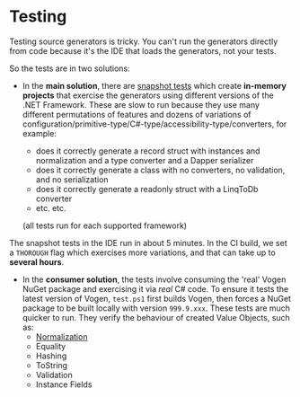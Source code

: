 # Testing
Testing source generators is tricky. You can't run the generators directly from code because it's the IDE that loads the generators, not your tests.

So the tests are in two solutions:

* In the **main solution**, there are [snapshot tests](https://github.com/VerifyTests/Verify) which create **in-memory projects** that exercise the generators using different versions of the .NET Framework.
These are slow to run because they use many different permutations of features and dozens of variations of configuration/primitive-type/C#-type/accessibility-type/converters, for example:
    * does it correctly generate a record struct with instances and normalization and a type converter and a Dapper serializer
    * does it correctly generate a class with no converters, no validation, and no serialization
    * does it correctly generate a readonly struct with a LinqToDb converter
    * etc. etc.

    (all tests run for each supported framework)

The snapshot tests in the IDE run in about 5 minutes. In the CI build, we set a `THOROUGH` flag which exercises more variations, and that can take up to **several hours**.

* In the **consumer solution**, the tests involve consuming the 'real' Vogen NuGet package and exercising it via _real_ C# code. To ensure it tests the latest version of Vogen, `test.ps1` first builds Vogen, then forces a NuGet package to be built locally with version `999.9.xxx`. These tests are much quicker to run. They verify the behaviour of created Value Objects, such as:
    * [Normalization](https://github.com/SteveDunn/Vogen/wiki/Normalization)
    * Equality
    * Hashing
    * ToString
    * Validation
    * Instance Fields

